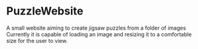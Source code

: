 # PuzzleWebsite
 A small website aiming to create jigsaw puzzles from a folder of images
 Currently it is capable of loading an image and resizing it to a comfortable size for the user to view.
